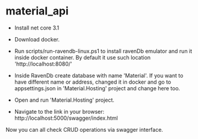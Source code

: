# material_api

- Install net core 3.1
- Download docker.
- Run scripts/run-ravendb-linux.ps1 to install ravenDb emulator and run it inside docker container. By default it use such location 'http://localhost:8080/'
- Inside RavenDb create database with name 'Material'.
If you want to have different name or address, changed it in docker and go to appsettings.json in 'Material.Hosting' project and change here too.

- Open and run 'Material.Hosting' project.
- Navigate to the link in your browser: http://localhost:5000/swagger/index.html

Now you can all check CRUD operations via swagger interface.



